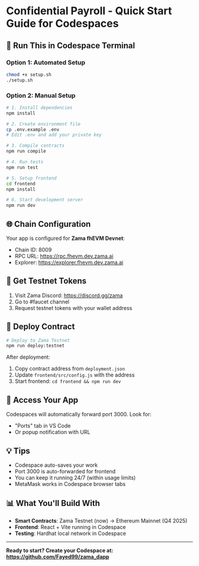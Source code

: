 # Confidential Payroll - Quick Start Guide for Codespaces

## 🚀 Run This in Codespace Terminal

### Option 1: Automated Setup
```bash
chmod +x setup.sh
./setup.sh
```

### Option 2: Manual Setup
```bash
# 1. Install dependencies
npm install

# 2. Create environment file
cp .env.example .env
# Edit .env and add your private key

# 3. Compile contracts
npm run compile

# 4. Run tests
npm run test

# 5. Setup frontend
cd frontend
npm install

# 6. Start development server
npm run dev
```

## 🌐 Chain Configuration

Your app is configured for **Zama fhEVM Devnet**:
- Chain ID: 8009
- RPC URL: https://rpc.fhevm.dev.zama.ai
- Explorer: https://explorer.fhevm.dev.zama.ai

## 🔑 Get Testnet Tokens

1. Visit Zama Discord: https://discord.gg/zama
2. Go to #faucet channel
3. Request testnet tokens with your wallet address

## 📝 Deploy Contract

```bash
# Deploy to Zama Testnet
npm run deploy:testnet
```

After deployment:
1. Copy contract address from `deployment.json`
2. Update `frontend/src/config.js` with the address
3. Start frontend: `cd frontend && npm run dev`

## 🎯 Access Your App

Codespaces will automatically forward port 3000. Look for:
- "Ports" tab in VS Code
- Or popup notification with URL

## 💡 Tips

- Codespace auto-saves your work
- Port 3000 is auto-forwarded for frontend
- You can keep it running 24/7 (within usage limits)
- MetaMask works in Codespace browser tabs

## 📊 What You'll Build With

- **Smart Contracts**: Zama Testnet (now) → Ethereum Mainnet (Q4 2025)
- **Frontend**: React + Vite running in Codespace
- **Testing**: Hardhat local network in Codespace

---

**Ready to start? Create your Codespace at: https://github.com/Fayed99/zama_dapp**
